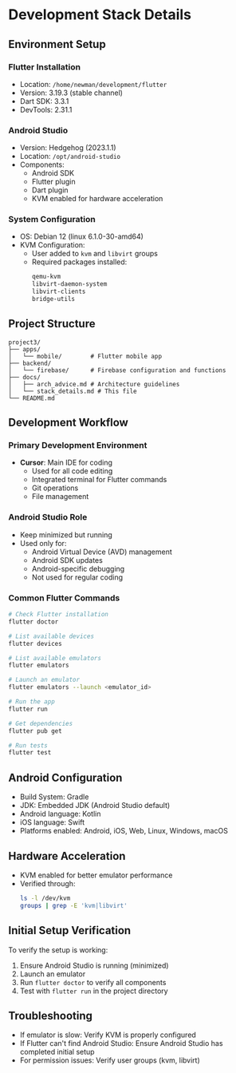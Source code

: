 # Development Stack Details

## Environment Setup

### Flutter Installation
- Location: `/home/newman/development/flutter`
- Version: 3.19.3 (stable channel)
- Dart SDK: 3.3.1
- DevTools: 2.31.1

### Android Studio
- Version: Hedgehog (2023.1.1)
- Location: `/opt/android-studio`
- Components:
  - Android SDK
  - Flutter plugin
  - Dart plugin
  - KVM enabled for hardware acceleration

### System Configuration
- OS: Debian 12 (linux 6.1.0-30-amd64)
- KVM Configuration:
  - User added to `kvm` and `libvirt` groups
  - Required packages installed:
    ```bash
    qemu-kvm
    libvirt-daemon-system
    libvirt-clients
    bridge-utils
    ```

## Project Structure
```
project3/
├── apps/
│   └── mobile/        # Flutter mobile app
├── backend/
│   └── firebase/      # Firebase configuration and functions
├── docs/
│   ├── arch_advice.md # Architecture guidelines
│   └── stack_details.md # This file
└── README.md
```

## Development Workflow

### Primary Development Environment
- **Cursor**: Main IDE for coding
  - Used for all code editing
  - Integrated terminal for Flutter commands
  - Git operations
  - File management

### Android Studio Role
- Keep minimized but running
- Used only for:
  - Android Virtual Device (AVD) management
  - Android SDK updates
  - Android-specific debugging
  - Not used for regular coding

### Common Flutter Commands
```bash
# Check Flutter installation
flutter doctor

# List available devices
flutter devices

# List available emulators
flutter emulators

# Launch an emulator
flutter emulators --launch <emulator_id>

# Run the app
flutter run

# Get dependencies
flutter pub get

# Run tests
flutter test
```

## Android Configuration
- Build System: Gradle
- JDK: Embedded JDK (Android Studio default)
- Android language: Kotlin
- iOS language: Swift
- Platforms enabled: Android, iOS, Web, Linux, Windows, macOS

## Hardware Acceleration
- KVM enabled for better emulator performance
- Verified through:
  ```bash
  ls -l /dev/kvm
  groups | grep -E 'kvm|libvirt'
  ```

## Initial Setup Verification
To verify the setup is working:
1. Ensure Android Studio is running (minimized)
2. Launch an emulator
3. Run `flutter doctor` to verify all components
4. Test with `flutter run` in the project directory

## Troubleshooting
- If emulator is slow: Verify KVM is properly configured
- If Flutter can't find Android Studio: Ensure Android Studio has completed initial setup
- For permission issues: Verify user groups (kvm, libvirt) 